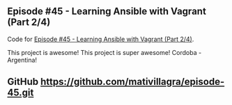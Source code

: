 ## Episode #45 - Learning Ansible with Vagrant (Part 2/4)

Code for [Episode #45 - Learning Ansible with Vagrant (Part 2/4)](https://sysadmincasts.com/episodes/45-learning-ansible-with-vagrant-part-2-4).

This project is awesome!
This project is super awesome!
Cordoba - Argentina!

## GitHub https://github.com/mativillagra/episode-45.git
